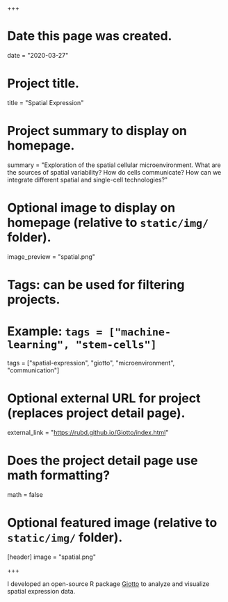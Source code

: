 +++
# Date this page was created.
date = "2020-03-27"

# Project title.
title = "Spatial Expression"

# Project summary to display on homepage.
summary = "Exploration of the spatial cellular microenvironment. What are the sources of spatial variability?
How do cells communicate? How can we integrate different spatial and single-cell technologies?"

# Optional image to display on homepage (relative to `static/img/` folder).
image_preview = "spatial.png"

# Tags: can be used for filtering projects.
# Example: `tags = ["machine-learning", "stem-cells"]`
tags = ["spatial-expression", "giotto", "microenvironment", "communication"]

# Optional external URL for project (replaces project detail page).
external_link = "https://rubd.github.io/Giotto/index.html"

# Does the project detail page use math formatting?
math = false

# Optional featured image (relative to `static/img/` folder).
[header]
image = "spatial.png"

+++

I developed an open-source R package [Giotto](https://rubd.github.io/Giotto/) to analyze and visualize spatial expression data.
